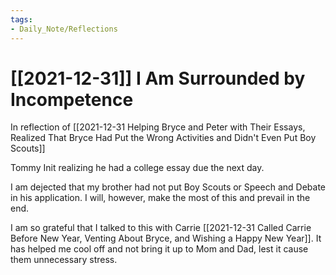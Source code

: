 ```yaml
---
tags:
- Daily_Note/Reflections
---
```


# [[2021-12-31]] I Am Surrounded by Incompetence



In reflection of [[2021-12-31 Helping Bryce and Peter with Their Essays, Realized That Bryce Had Put the Wrong Activities and Didn't Even Put Boy Scouts]]

Tommy Init realizing he had a college essay due the next day.

I am dejected that my brother had not put Boy Scouts or Speech and Debate in his application. I will, however, make the most of this and prevail in the end.

I am so grateful that I talked to this with Carrie [[2021-12-31 Called Carrie Before New Year, Venting About Bryce, and Wishing a Happy New Year]]. It has helped me cool off and not bring it up to Mom and Dad, lest it cause them unnecessary stress.